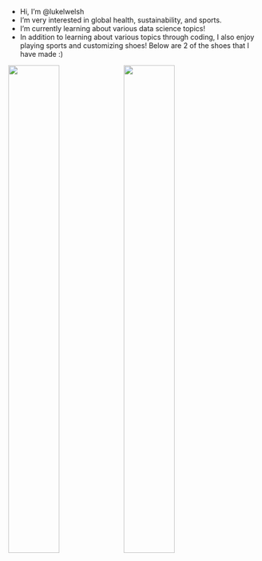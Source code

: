 - Hi, I’m @lukelwelsh
- I’m very interested in global health, sustainability, and sports.
- I’m currently learning about various data science topics!
- In addition to learning about various topics through coding, I also enjoy playing sports and customizing shoes! Below are 2 of the shoes that I have made :)

<img src="https://user-images.githubusercontent.com/99223887/188251201-54b4417d-73e0-4efc-baa2-d925889a76a1.jpg" width = 45% height=50%> <img src="https://user-images.githubusercontent.com/99223887/188188293-501480dd-f166-4d2e-a28f-27eb765b32d6.jpg" width = 45% height=50%>




<!---
lukelwelsh/lukelwelsh is a ✨ special ✨ repository because its `README.md` (this file) appears on your GitHub profile.
You can click the Preview link to take a look at your changes.
--->
